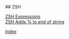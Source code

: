 <base target="_blank">
## ZSH

[ZSH Expressions](https://zsh.sourceforge.io/Doc/Release/Conditional-Expressions.html)  
[ZSH Adds % to end of string](ZSH_Adds_%_to_end_of_string.md)

[Index](index.md)
